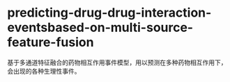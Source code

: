 # predicting-drug-drug-interaction-eventsbased-on-multi-source-feature-fusion
基于多通道特征融合的药物相互作用事件模型，用以预测在多种药物相互作用下，会出现的各种生理性事件。
